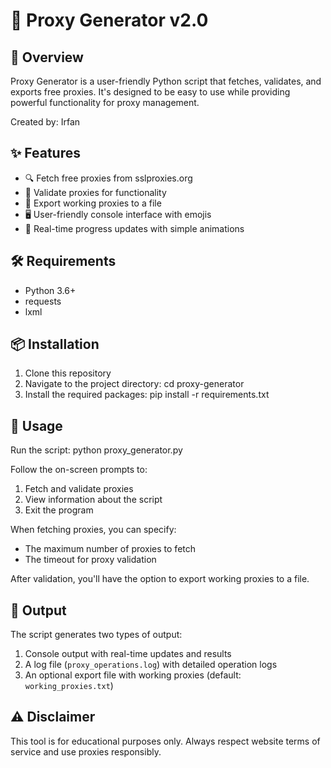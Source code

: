 # 🚀 Proxy Generator v2.0

## 📌 Overview

Proxy Generator is a user-friendly Python script that fetches, validates, and exports free proxies. It's designed to be easy to use while providing powerful functionality for proxy management.

Created by: Irfan

## ✨ Features

- 🔍 Fetch free proxies from sslproxies.org
- 🧪 Validate proxies for functionality
- 📁 Export working proxies to a file
- 🖥️ User-friendly console interface with emojis
- 🔄 Real-time progress updates with simple animations

## 🛠️ Requirements

- Python 3.6+
- requests
- lxml

## 📦 Installation

1. Clone this repository
2. Navigate to the project directory: cd proxy-generator
3. Install the required packages: pip install -r requirements.txt

## 🚀 Usage

Run the script:
python proxy_generator.py

Follow the on-screen prompts to:
1. Fetch and validate proxies
2. View information about the script
3. Exit the program

When fetching proxies, you can specify:
- The maximum number of proxies to fetch
- The timeout for proxy validation

After validation, you'll have the option to export working proxies to a file.

## 📄 Output

The script generates two types of output:
1. Console output with real-time updates and results
2. A log file (`proxy_operations.log`) with detailed operation logs
3. An optional export file with working proxies (default: `working_proxies.txt`)

## ⚠️ Disclaimer

This tool is for educational purposes only. Always respect website terms of service and use proxies responsibly.

